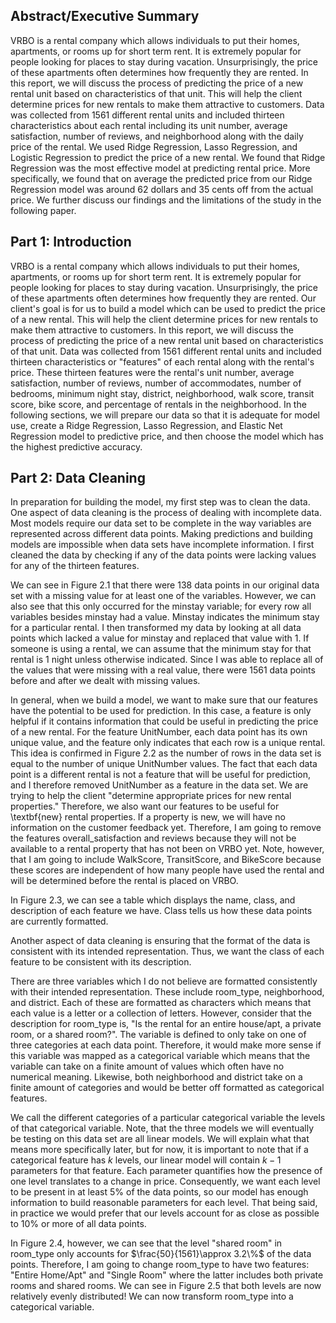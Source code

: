 ## Abstract/Executive Summary

VRBO is a rental company which allows individuals to put their homes, apartments, or rooms up for short term rent. It is extremely popular for people looking for places to stay during vacation. Unsurprisingly, the price of these apartments often determines how frequently they are rented. In this report, we will discuss the process of predicting the price of a new rental unit based on characteristics of that unit. This will help the client determine prices for new rentals to make them attractive to customers.  Data was collected from 1561 different rental units and included thirteen characteristics about each rental including its unit number, average satisfaction, number of reviews, and neighborhood along with the daily price of the rental. We used Ridge Regression, Lasso Regression, and Logistic Regression to predict the price of a new rental. We found that Ridge Regression was the most effective model at predicting rental price. More specifically, we found that on average the predicted price from our Ridge Regression model was around 62 dollars and 35 cents off from the actual price. We further discuss our findings and the limitations of the study in the following paper.

## Part 1: Introduction

VRBO is a rental company which allows individuals to put their homes, apartments, or rooms up for short term rent. It is extremely popular for people looking for places to stay during vacation. Unsurprisingly, the price of these apartments often determines how frequently they are rented.
Our client's goal is for us to build a model which can be used to predict the price of a new rental. This will help the client determine prices for new rentals to make them attractive to customers. In this report, we will discuss the process of predicting the price of a new rental unit based on characteristics of that unit. Data was collected from 1561 different rental units and included thirteen characteristics or "features" of each rental along with the rental's price. These thirteen features were the rental's unit number, average satisfaction, number of reviews, number of accommodates, number of bedrooms, minimum night stay, district, neighborhood, walk score, transit score, bike score, and percentage of rentals in the neighborhood.   In the following sections, we will prepare our data so that it is adequate for model use, create a Ridge Regression, Lasso Regression, and Elastic Net Regression model to predictive price, and then choose the model which has the highest predictive accuracy. 


## Part 2: Data Cleaning


In preparation for building the model, my first step was to clean the data. One aspect of data cleaning is the process of dealing with incomplete data. Most models require our data set to be complete in the way variables are represented across different data points. Making predictions and building models are impossible when data sets have incomplete information. I first cleaned the data by checking if any of the data points were lacking values for any of the thirteen features. 

We can see in Figure 2.1 that there were 138 data points in our original data set with a missing value for at least one of the variables. However, we can also see that this only occurred for the minstay variable; for every row all variables besides minstay had a value. Minstay indicates the minimum stay for a particular rental. I then transformed my data by looking at all data points which lacked a value for minstay and replaced that value with 1. If someone is using a rental, we can assume that the minimum stay for that rental is 1 night unless otherwise indicated. Since I was able to replace all of the values that were missing with a real value, there were 1561 data points before and after we dealt with missing values. 

In general, when we build a model, we want to make sure that our features have the potential to be used for prediction. In this case, a feature is only helpful if it contains information that could be useful in predicting the price of a new rental. For the feature UnitNumber, each data point has its own unique value, and the feature only indicates that each row is a unique rental. This idea is confirmed in Figure 2.2 as the number of rows in the data set is equal to the number of unique UnitNumber values. The fact that each data point is a different rental is not a feature that will be useful for prediction, and I therefore removed UnitNumber as a feature in the data set. We are trying to help the client "determine appropriate prices for new rental properties." Therefore, we also want our features to be useful for \textbf{new} rental properties. If a property is new, we will have no information on the customer feedback yet. Therefore, I am going to remove the features overall_satisfaction and reviews because they will not be available to a rental property that has not been on VRBO yet. Note, however, that I am going to include WalkScore, TransitScore, and BikeScore because these scores are independent of how many people have used the rental and will be determined before the rental is placed on VRBO. 

In Figure 2.3, we can see a table which displays the name, class, and description of each feature we have. Class tells us how these data points are currently formatted. 


Another aspect of data cleaning is ensuring that the format of the data is consistent with its intended representation. Thus, we want the class of each feature to be consistent with its description. 


 There are three variables which I do not believe are formatted consistently with their intended representation. These include room_type, neighborhood, and district. Each of these are formatted as characters which means that each value is a letter or a collection of letters.
 However, consider that the description for room_type is, "Is the rental for an entire house/apt, a private room, or a shared room?". The variable is defined to only take on one of three categories at each data point. Therefore, it would make more sense if this variable was mapped as a categorical variable which means that the variable can take on a finite amount of values which often have no numerical meaning. Likewise, both neighborhood and district take on a finite amount of categories and would be better off formatted as categorical features.
 
 We call the different categories of a particular categorical variable the levels of that categorical variable.  Note, that the three models we will eventually be testing on this data set are all linear models. We will explain what that means more specifically later, but for now, it is important to note that if a categorical feature has $k$ levels, our linear model will contain $k-1$ parameters for that feature. Each parameter quantifies how the presence of one level translates to a change in price. Consequently, we want each level to be present in at least $5\%$ of the data points, so our model has enough information to build reasonable parameters for each level. That being said, in practice we would prefer that our levels account for as close as possible to $10\%$ or more of all data points.
 
 In Figure 2.4, however, we can see that the level "shared room" in room_type only accounts for $\frac{50}{1561}\approx 3.2\%$ of the data points. Therefore, I am going to change room_type to have two features: "Entire Home/Apt" and "Single Room" where the latter includes both private rooms and shared rooms. We can see in Figure 2.5 that both levels are now relatively evenly distributed! We can now transform room_type into a categorical variable.
